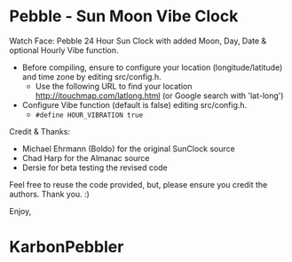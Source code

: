 Pebble - Sun Moon Vibe Clock
============================

Watch Face: Pebble 24 Hour Sun Clock with added Moon, Day, Date & optional Hourly Vibe function.

- Before compiling, ensure to configure your location (longitude/latitude) and time zone by editing src/config.h.
  - Use the following URL to find your location
    http://itouchmap.com/latlong.html (or Google search with 'lat-long')
- Configure Vibe function (default is false) editing src/config.h. 
  - `#define HOUR_VIBRATION true`

Credit & Thanks:

- Michael Ehrmann (Boldo) for the original SunClock source
- Chad Harp for the Almanac source
- Dersie for beta testing the revised code

Feel free to reuse the code provided, but, please ensure you credit the authors. Thank you. :)

Enjoy,

KarbonPebbler
=============
